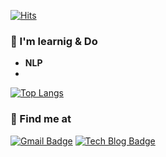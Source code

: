 [![Hits](https://hits.seeyoufarm.com/api/count/incr/badge.svg?url=https%3A%2F%2Fgithub.com%2Fkeunbit&count_bg=%2379C83D&title_bg=%23555555&icon=&icon_color=%23E7E7E7&title=hits&edge_flat=false)](https://hits.seeyoufarm.com)

### 🌱 I'm learnig & Do

- **NLP**
-

[![Top Langs](https://github-readme-stats.vercel.app/api/top-langs/?username=keunbit&layout=compact)](https://github.com/keunbit/github-readme-stats)

### 🔭 Find me at

[![Gmail Badge](https://img.shields.io/badge/-Gmail-d14836?style=flat&logo=Gmail&logoColor=white&link=mailto:eoghks319@gmail.com)](mailto:eoghks319@gmail.com) [![Tech Blog Badge](http://img.shields.io/badge/-Tech%20blog-black?style=flat-square&logo=github&link=https://keunbit.blog/)](https://keunbit.blog/)

<!--
**keunbit/keunbit** is a ✨ _special_ ✨ repository because its `README.md` (this file) appears on your GitHub profile.

Here are some ideas to get you started:

- 🔭 I’m currently working on ...
- 🌱 I’m currently learning ...
- 👯 I’m looking to collaborate on ...
- 🤔 I’m looking for help with ...
- 💬 Ask me about ...
- 📫 How to reach me: ...
- 😄 Pronouns: ...
- ⚡ Fun fact: ...
-->
